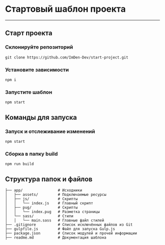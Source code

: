# Стартовый шаблон проекта
***
## Старт проекта
### Склонируйте репозиторий
```
git clone https://github.com/ImDen-Dev/start-project.git
```

### Установите зависимости
```
npm i
```
### Запустите шаблон
```
npm start
```

## Команды для запуска
### Запуск и отслеживание изменений
```
npm start
```

### Сборка в папку build
```
npm run build
```

## Структура папок и файлов
```
├── app/               	# Исходники
│   ├── assets/        	# Подключаемые ресурсы
│   ├── js/         	# Скрипты
│   │   └── index.js 	# Главный скрипт
│   ├── pug/        	# Скрипты
│   │   └── index.pug   # Разметка страницы
│   └── sass/       	# Стили
│   │   └── main.sass  	# Главные файл стилей
├── .gitignore         	# Список исключённых файлов из Git
├── gulpfile.js        	# Файл для запуска Gulp.js
├── package.json       	# Список модулей и прочей информации
├── readme.md           # Документация шаблона
```